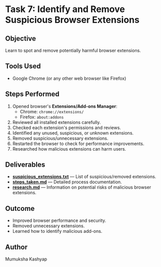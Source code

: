 # Task 7: Identify and Remove Suspicious Browser Extensions

## Objective
Learn to spot and remove potentially harmful browser extensions.

## Tools Used
- Google Chrome (or any other web browser like Firefox)

## Steps Performed
1. Opened browser's **Extensions/Add-ons Manager**:
   - Chrome: `chrome://extensions/`
   - Firefox: `about:addons`
2. Reviewed all installed extensions carefully.
3. Checked each extension's permissions and reviews.
4. Identified any unused, suspicious, or unknown extensions.
5. Removed suspicious/unnecessary extensions.
6. Restarted the browser to check for performance improvements.
7. Researched how malicious extensions can harm users.

## Deliverables
- **[suspicious_extensions.txt](suspicious_extensions.txt)** — List of suspicious/removed extensions.
- **[steps_taken.md](steps_taken.md)** — Detailed process documentation.
- **[research.md](research.md)** — Information on potential risks of malicious browser extensions.

## Outcome
- Improved browser performance and security.
- Removed unnecessary extensions.
- Learned how to identify malicious add-ons.

## Author
Mumuksha Kashyap

